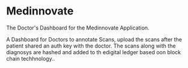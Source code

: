 # Medinnovate 

The Doctor's Dashboard for the Medinnovate Application. 

A Dashboard for Doctors to annotate Scans, upload the scans after the patient shared an auth key with the doctor. The scans along with the diagnosys are hashed and added to th edigital ledger based oon block chain techhnology..
